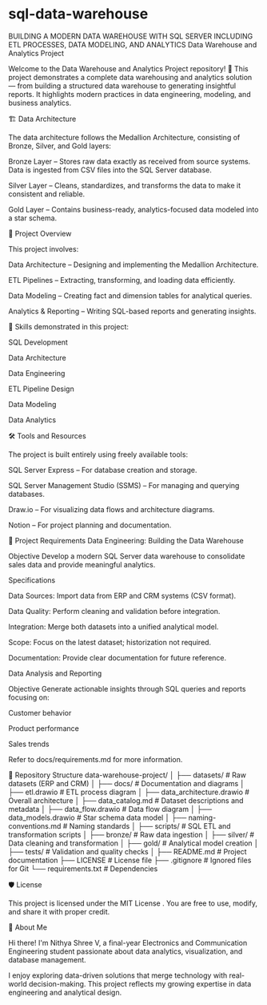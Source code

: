 # sql-data-warehouse
BUILDING A MODERN DATA WAREHOUSE WITH SQL SERVER INCLUDING ETL PROCESSES, DATA MODELING, AND ANALYTICS
Data Warehouse and Analytics Project

Welcome to the Data Warehouse and Analytics Project repository! 🚀
This project demonstrates a complete data warehousing and analytics solution — from building a structured data warehouse to generating insightful reports. It highlights modern practices in data engineering, modeling, and business analytics.

🏗️ Data Architecture

The data architecture follows the Medallion Architecture, consisting of Bronze, Silver, and Gold layers:


Bronze Layer – Stores raw data exactly as received from source systems. Data is ingested from CSV files into the SQL Server database.

Silver Layer – Cleans, standardizes, and transforms the data to make it consistent and reliable.

Gold Layer – Contains business-ready, analytics-focused data modeled into a star schema.

📖 Project Overview

This project involves:

Data Architecture – Designing and implementing the Medallion Architecture.

ETL Pipelines – Extracting, transforming, and loading data efficiently.

Data Modeling – Creating fact and dimension tables for analytical queries.

Analytics & Reporting – Writing SQL-based reports and generating insights.

🎯 Skills demonstrated in this project:

SQL Development

Data Architecture

Data Engineering

ETL Pipeline Design

Data Modeling

Data Analytics

🛠️ Tools and Resources

The project is built entirely using freely available tools:

SQL Server Express
 – For database creation and storage.

SQL Server Management Studio (SSMS)
 – For managing and querying databases.

Draw.io
 – For visualizing data flows and architecture diagrams.

Notion
 – For project planning and documentation.

🚀 Project Requirements
Data Engineering: Building the Data Warehouse

Objective
Develop a modern SQL Server data warehouse to consolidate sales data and provide meaningful analytics.

Specifications

Data Sources: Import data from ERP and CRM systems (CSV format).

Data Quality: Perform cleaning and validation before integration.

Integration: Merge both datasets into a unified analytical model.

Scope: Focus on the latest dataset; historization not required.

Documentation: Provide clear documentation for future reference.

Data Analysis and Reporting

Objective
Generate actionable insights through SQL queries and reports focusing on:

Customer behavior

Product performance

Sales trends

Refer to docs/requirements.md
 for more information.

📂 Repository Structure
data-warehouse-project/
│
├── datasets/                           # Raw datasets (ERP and CRM)
│
├── docs/                               # Documentation and diagrams
│   ├── etl.drawio                      # ETL process diagram
│   ├── data_architecture.drawio        # Overall architecture
│   ├── data_catalog.md                 # Dataset descriptions and metadata
│   ├── data_flow.drawio                # Data flow diagram
│   ├── data_models.drawio              # Star schema data model
│   ├── naming-conventions.md           # Naming standards
│
├── scripts/                            # SQL ETL and transformation scripts
│   ├── bronze/                         # Raw data ingestion
│   ├── silver/                         # Data cleaning and transformation
│   ├── gold/                           # Analytical model creation
│
├── tests/                              # Validation and quality checks
│
├── README.md                           # Project documentation
├── LICENSE                             # License file
├── .gitignore                          # Ignored files for Git
└── requirements.txt                    # Dependencies

🛡️ License

This project is licensed under the MIT License
. You are free to use, modify, and share it with proper credit.

🌟 About Me

Hi there! I'm Nithya Shree V, a final-year Electronics and Communication Engineering student passionate about data analytics, visualization, and database management.

I enjoy exploring data-driven solutions that merge technology with real-world decision-making. This project reflects my growing expertise in data engineering and analytical design.
